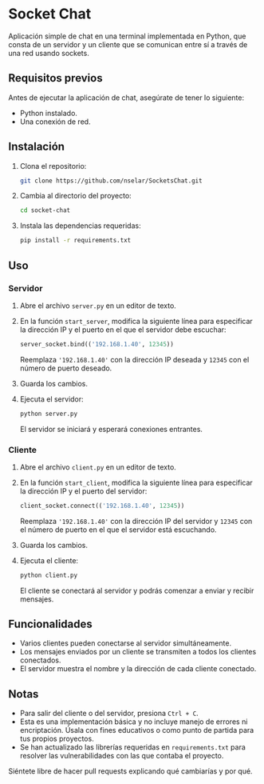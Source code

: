 # Socket Chat

Aplicación simple de chat en una terminal implementada en Python, que consta de un servidor y un cliente que se comunican entre sí a través de una red usando sockets.

## Requisitos previos

Antes de ejecutar la aplicación de chat, asegúrate de tener lo siguiente:

- Python instalado.
- Una conexión de red.

## Instalación

1. Clona el repositorio:

   ```bash
   git clone https://github.com/nselar/SocketsChat.git
   ```

2. Cambia al directorio del proyecto:

   ```bash
   cd socket-chat
   ```

3. Instala las dependencias requeridas:

   ```bash
   pip install -r requirements.txt
   ```

## Uso

### Servidor

1. Abre el archivo `server.py` en un editor de texto.

2. En la función `start_server`, modifica la siguiente línea para especificar la dirección IP y el puerto en el que el servidor debe escuchar:

   ```python
   server_socket.bind(('192.168.1.40', 12345))
   ```

   Reemplaza `'192.168.1.40'` con la dirección IP deseada y `12345` con el número de puerto deseado.

3. Guarda los cambios.

4. Ejecuta el servidor:

   ```bash
   python server.py
   ```

   El servidor se iniciará y esperará conexiones entrantes.

### Cliente

1. Abre el archivo `client.py` en un editor de texto.

2. En la función `start_client`, modifica la siguiente línea para especificar la dirección IP y el puerto del servidor:

   ```python
   client_socket.connect(('192.168.1.40', 12345))
   ```

   Reemplaza `'192.168.1.40'` con la dirección IP del servidor y `12345` con el número de puerto en el que el servidor está escuchando.

3. Guarda los cambios.

4. Ejecuta el cliente:

   ```bash
   python client.py
   ```

   El cliente se conectará al servidor y podrás comenzar a enviar y recibir mensajes.

## Funcionalidades

- Varios clientes pueden conectarse al servidor simultáneamente.
- Los mensajes enviados por un cliente se transmiten a todos los clientes conectados.
- El servidor muestra el nombre y la dirección de cada cliente conectado.

## Notas

- Para salir del cliente o del servidor, presiona `Ctrl + C`.
- Esta es una implementación básica y no incluye manejo de errores ni encriptación. Úsala con fines educativos o como punto de partida para tus propios proyectos.
- Se han actualizado las librerías requeridas en `requirements.txt` para resolver las vulnerabilidades con las que contaba el proyecto.

Siéntete libre de hacer pull requests explicando qué cambiarías y por qué.
